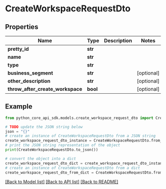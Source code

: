 # CreateWorkspaceRequestDto


## Properties

Name | Type | Description | Notes
------------ | ------------- | ------------- | -------------
**pretty_id** | **str** |  | 
**name** | **str** |  | 
**type** | **str** |  | 
**business_segment** | **str** |  | [optional] 
**other_description** | **str** |  | [optional] 
**throw_after_create_workspace** | **bool** |  | [optional] 

## Example

```python
from python_core_api_sdk.models.create_workspace_request_dto import CreateWorkspaceRequestDto

# TODO update the JSON string below
json = "{}"
# create an instance of CreateWorkspaceRequestDto from a JSON string
create_workspace_request_dto_instance = CreateWorkspaceRequestDto.from_json(json)
# print the JSON string representation of the object
print(CreateWorkspaceRequestDto.to_json())

# convert the object into a dict
create_workspace_request_dto_dict = create_workspace_request_dto_instance.to_dict()
# create an instance of CreateWorkspaceRequestDto from a dict
create_workspace_request_dto_from_dict = CreateWorkspaceRequestDto.from_dict(create_workspace_request_dto_dict)
```
[[Back to Model list]](../README.md#documentation-for-models) [[Back to API list]](../README.md#documentation-for-api-endpoints) [[Back to README]](../README.md)


